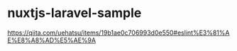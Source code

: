 # nuxtjs-laravel-sample
https://qiita.com/uehatsu/items/19b1ae0c706993d0e550#eslint%E3%81%AE%E8%A8%AD%E5%AE%9A
